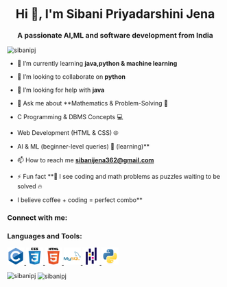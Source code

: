 <h1 align="center">Hi 👋, I'm Sibani Priyadarshini Jena</h1>
<h3 align="center">A passionate AI,ML and software development from India</h3>

<p align="left"> <img src="https://komarev.com/ghpvc/?username=sibanipj&label=Profile%20views&color=0e75b6&style=flat" alt="sibanipj" /> </p>

- 🌱 I’m currently learning **java,python & machine learning**

- 👯 I’m looking to collaborate on **python**

- 🤝 I’m looking for help with **java**

- 💬 Ask me about **Mathematics & Problem-Solving 🧠
- C Programming & DBMS Concepts 💻
- Web Development (HTML & CSS) 🌐
- AI & ML (beginner-level queries) 🤖 (learning)**

- 📫 How to reach me **sibanijena362@gmail.com**

- ⚡ Fun fact **🧩 I see coding and math problems as puzzles waiting to be solved 🔥
-  I believe coffee + coding = perfect combo**

<h3 align="left">Connect with me:</h3>
<p align="left">
</p>

<h3 align="left">Languages and Tools:</h3>
<p align="left"> <a href="https://www.cprogramming.com/" target="_blank" rel="noreferrer"> <img src="https://raw.githubusercontent.com/devicons/devicon/master/icons/c/c-original.svg" alt="c" width="40" height="40"/> </a> <a href="https://www.w3schools.com/css/" target="_blank" rel="noreferrer"> <img src="https://raw.githubusercontent.com/devicons/devicon/master/icons/css3/css3-original-wordmark.svg" alt="css3" width="40" height="40"/> </a> <a href="https://www.w3.org/html/" target="_blank" rel="noreferrer"> <img src="https://raw.githubusercontent.com/devicons/devicon/master/icons/html5/html5-original-wordmark.svg" alt="html5" width="40" height="40"/> </a> <a href="https://www.mysql.com/" target="_blank" rel="noreferrer"> <img src="https://raw.githubusercontent.com/devicons/devicon/master/icons/mysql/mysql-original-wordmark.svg" alt="mysql" width="40" height="40"/> </a> <a href="https://pandas.pydata.org/" target="_blank" rel="noreferrer"> <img src="https://raw.githubusercontent.com/devicons/devicon/2ae2a900d2f041da66e950e4d48052658d850630/icons/pandas/pandas-original.svg" alt="pandas" width="40" height="40"/> </a> <a href="https://www.python.org" target="_blank" rel="noreferrer"> <img src="https://raw.githubusercontent.com/devicons/devicon/master/icons/python/python-original.svg" alt="python" width="40" height="40"/> </a> </p>

<p><img align="left" src="https://github-readme-stats.vercel.app/api/top-langs?username=sibanipj&show_icons=true&locale=en&layout=compact" alt="sibanipj" /></p>

<p>&nbsp;<img align="center" src="https://github-readme-stats.vercel.app/api?username=sibanipj&show_icons=true&locale=en" alt="sibanipj" /></p>
